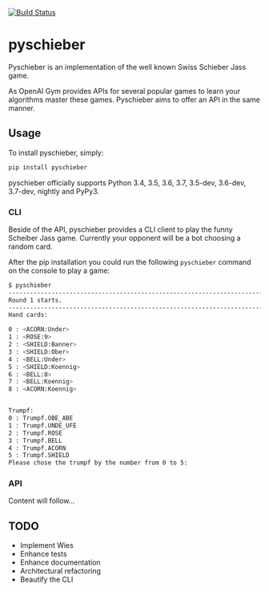 [![Build Status](https://travis-ci.org/Murthy10/pyschieber.svg?branch=master)](https://travis-ci.org/Murthy10/pyschieber)
# pyschieber
Pyschieber is an implementation of the well known Swiss Schieber Jass game.

As OpenAI Gym provides APIs for several popular games to learn your algorithms master these games.
Pyschieber aims to offer an API in the same manner.



## Usage
To install pyschieber, simply:
```bash
pip install pyschieber

```
pyschieber officially supports Python 3.4, 3.5, 3.6, 3.7, 3.5-dev, 3.6-dev, 3.7-dev, nightly and PyPy3.

### CLI
Beside of the API, pyschieber provides a CLI client to play the funny Scheiber Jass game.
Currently your opponent will be a bot choosing a random card.

After the pip installation you could run the following ```pyschieber``` command on the console to play a game:
```bash
$ pyschieber
------------------------------------------------------------------------------------------------------------------------
Round 1 starts.
------------------------------------------------------------------------------------------------------------------------
Hand cards: 

0 : <ACORN:Under>
1 : <ROSE:9>
2 : <SHIELD:Banner>
3 : <SHIELD:Ober>
4 : <BELL:Under>
5 : <SHIELD:Koennig>
6 : <BELL:8>
7 : <BELL:Koennig>
8 : <ACORN:Koennig>


Trumpf:
0 : Trumpf.OBE_ABE
1 : Trumpf.UNDE_UFE
2 : Trumpf.ROSE
3 : Trumpf.BELL
4 : Trumpf.ACORN
5 : Trumpf.SHIELD
Please chose the trumpf by the number from 0 to 5: 

```



### API
Content will follow...




## TODO
* Implement Wies
* Enhance tests
* Enhance documentation
* Architectural refactoring
* Beautify the CLI